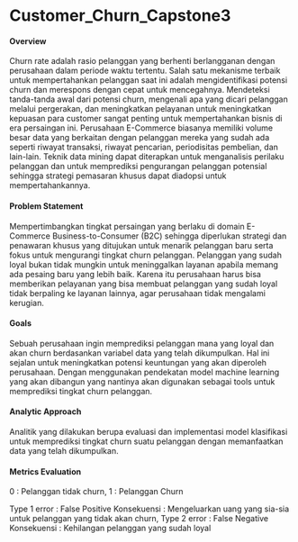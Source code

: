 # Customer_Churn_Capstone3
#### Overview

Churn rate adalah rasio pelanggan yang berhenti berlangganan dengan perusahaan dalam periode waktu tertentu. Salah satu mekanisme terbaik untuk mempertahankan pelanggan saat ini adalah mengidentifikasi potensi churn dan merespons dengan cepat untuk mencegahnya. Mendeteksi tanda-tanda awal dari potensi churn, mengenali apa yang dicari pelanggan melalui pergerakan, dan meningkatkan pelayanan untuk meningkatkan kepuasan para customer sangat penting untuk mempertahankan bisnis di era persaingan ini. Perusahaan E-Commerce biasanya memiliki volume besar data yang berkaitan dengan pelanggan mereka yang sudah ada seperti riwayat transaksi, riwayat pencarian, periodisitas pembelian, dan lain-lain. Teknik data mining dapat diterapkan untuk menganalisis perilaku pelanggan dan untuk memprediksi pengurangan pelanggan potensial sehingga strategi pemasaran khusus dapat diadopsi untuk mempertahankannya.

#### Problem Statement
Mempertimbangkan tingkat persaingan yang berlaku di domain E-Commerce Business-to-Consumer (B2C) sehingga diperlukan strategi dan penawaran khusus yang ditujukan untuk menarik pelanggan baru serta fokus untuk mengurangi tingkat churn pelanggan. Pelanggan yang sudah loyal bukan tidak mungkin untuk meninggalkan layanan apabila memang ada pesaing baru yang lebih baik. Karena itu perusahaan harus bisa memberikan pelayanan yang bisa membuat pelanggan yang sudah loyal tidak berpaling ke layanan lainnya, agar perusahaan tidak mengalami kerugian.

#### Goals
Sebuah perusahaan ingin memprediksi pelanggan mana yang loyal dan akan churn berdasankan variabel data yang telah dikumpulkan. Hal ini sejalan untuk meningkatkan potensi keuntungan yang akan diperoleh perusahaan. Dengan menggunakan pendekatan model machine learning yang akan dibangun yang nantinya akan digunakan sebagai tools untuk memprediksi tingkat churn pelanggan.

#### Analytic Approach
Analitik yang dilakukan berupa evaluasi dan implementasi model klasifikasi untuk memprediksi tingkat churn suatu pelanggan dengan memanfaatkan data yang telah dikumpulkan.

#### Metrics Evaluation
0 : Pelanggan tidak churn,
1 : Pelanggan Churn

Type 1 error : False Positive Konsekuensi : Mengeluarkan uang yang sia-sia untuk pelanggan yang tidak akan churn,
Type 2 error : False Negative Konsekuensi : Kehilangan pelanggan yang sudah loyal
